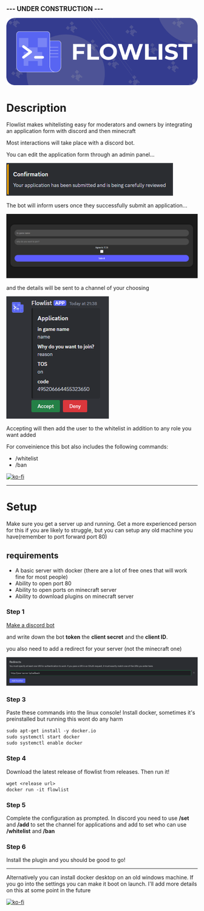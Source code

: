 <h1 style="font-size: larger;">--- UNDER CONSTRUCTION ---</h1>

![header](https://github.com/raderth/flowlist/blob/main/images/header.png?raw=true)

<h1>Description</h1>
<p>Flowlist makes whitelisting easy for moderators and owners by integrating an application form with discord and then minecraft</p>
<p>Most interactions will take place with a discord bot.</p>
<p>You can edit the application form through an admin panel...</p>

![confirm](https://github.com/raderth/flowlist/blob/main/images/confirmation.png?raw=true)

<p>The bot will inform users once they successfully submit an application...</p>

![form](https://github.com/raderth/flowlist/blob/main/images/form.png?raw=true)

<p>and the details will be sent to a channel of your choosing</p>

![application](https://github.com/raderth/flowlist/blob/main/images/application.png?raw=true)

<p>Accepting will then add the user to the whitelist in addition to any role you want added</p>
<p>For conveinience this bot also includes the following commands:</p>
<ul>
<li>/whitelist</li>
<li>/ban</li>
</ul>

[![ko-fi](https://ko-fi.com/img/githubbutton_sm.svg)](https://ko-fi.com/P5P7YI0NT)

<hr>
<h1>Setup</h1>
<p>Make sure you get a server up and running. Get a more experienced person for this if you are likely to struggle, but you can setup any old machine you have(remember to port forward port 80)</p>
<h2>requirements</h2>
<ul>
<li>A basic server with docker (there are a lot of free ones that will work fine for most people)</li>
<li>Ability to open port 80</li>
<li>Ability to open ports on minecraft server</li>
<li>Ability to download plugins on minecraft server</li>
</ul>
<h3>Step 1</h3>
<a href="https://discordpy.readthedocs.io/en/stable/discord.html">Make a discord bot</a><p>and write down the bot <b>token</b> the <b>client secret</b> and the <b>client ID</b>.</p>
<p>you also need to add a redirect for your server (not the minecraft one)</p>

![redirects](https://github.com/raderth/flowlist/blob/main/images/redirects.png?raw=true)

<h3>Step 3</h3>
Paste these commands into the linux console!
Install docker, sometimes it's preinstalled but running this wont do any harm

```
sudo apt-get install -y docker.io
sudo systemctl start docker
sudo systemctl enable docker
```
<h3>Step 4</h3>
Download the latest release of flowlist from releases. Then run it!

```
wget <release url>
docker run -it flowlist
```

<h3>Step 5</h3>
Complete the configuration as prompted. In discord you need to use <b>/set</b> and <b>/add</b> to set the channel for applications and add to set who can use <b>/whitelist</b> and <b>/ban</b>

<h3>Step 6</h3>
Install the plugin and you should be good to go!

<hr>
Alternatively you can install docker desktop on an old windows machine. If you go into the settings you can make it boot on launch. I'll add more details on this at some point in the future

[![ko-fi](https://ko-fi.com/img/githubbutton_sm.svg)](https://ko-fi.com/P5P7YI0NT)
